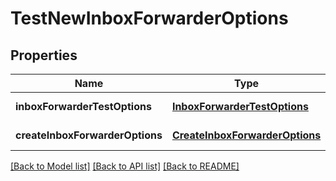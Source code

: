 # TestNewInboxForwarderOptions
## Properties

Name | Type | Description | Notes
------------ | ------------- | ------------- | -------------
**inboxForwarderTestOptions** | [**InboxForwarderTestOptions**](InboxForwarderTestOptions) |  | [default to null]
**createInboxForwarderOptions** | [**CreateInboxForwarderOptions**](CreateInboxForwarderOptions) |  | [default to null]

[[Back to Model list]](../README#documentation-for-models) [[Back to API list]](../README#documentation-for-api-endpoints) [[Back to README]](../README)

